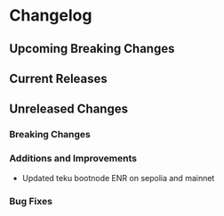 # Changelog

## Upcoming Breaking Changes

## Current Releases

## Unreleased Changes

### Breaking Changes

### Additions and Improvements
- Updated teku bootnode ENR on sepolia and mainnet

### Bug Fixes
